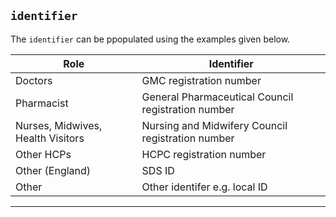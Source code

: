 ## `identifier`

The `identifier` can be ppopulated using the examples given below.

| Role | Identifier|
|-----|-----|
|Doctors| GMC registration number|
|Pharmacist|General Pharmaceutical Council registration number|
|Nurses, Midwives, Health Visitors|Nursing and Midwifery Council registration number|
|Other HCPs|HCPC registration number|
|Other (England)|SDS ID|
|Other|Other identifer e.g. local ID|

---

